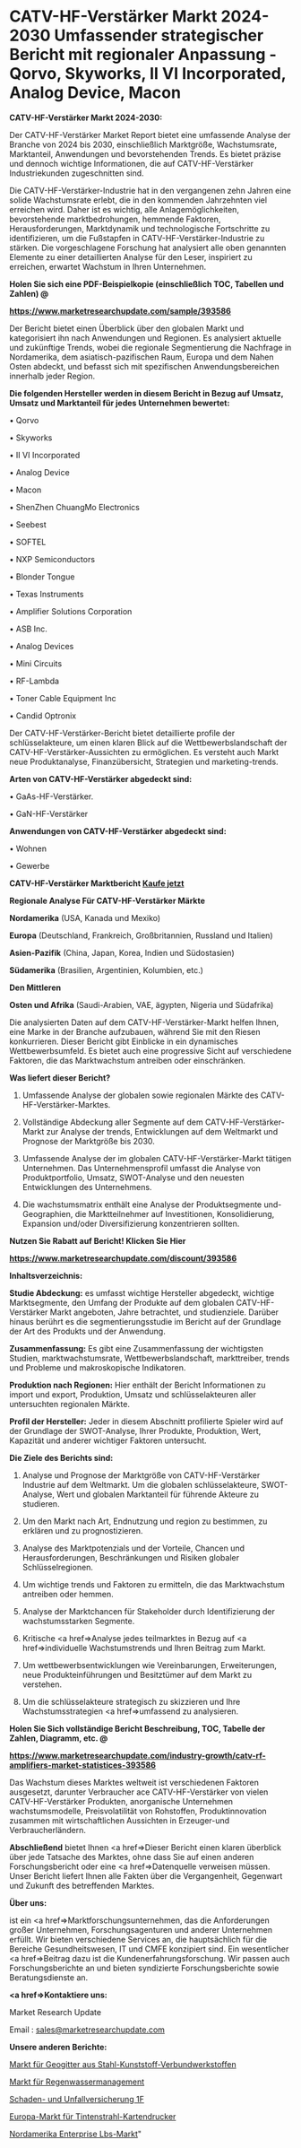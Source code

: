 # CATV-HF-Verstärker Markt 2024-2030 Umfassender strategischer Bericht mit regionaler Anpassung - Qorvo, Skyworks, II VI Incorporated, Analog Device, Macon

<strong>CATV-HF-Verstärker Markt 2024-2030:</strong>

Der CATV-HF-Verstärker Market Report bietet eine umfassende Analyse der Branche von 2024 bis 2030, einschließlich Marktgröße, Wachstumsrate, Marktanteil, Anwendungen und bevorstehenden Trends. Es bietet präzise und dennoch wichtige Informationen, die auf CATV-HF-Verstärker Industriekunden zugeschnitten sind.

Die CATV-HF-Verstärker-Industrie hat in den vergangenen zehn Jahren eine solide Wachstumsrate erlebt, die in den kommenden Jahrzehnten viel erreichen wird. Daher ist es wichtig, alle Anlagemöglichkeiten, bevorstehende marktbedrohungen, hemmende Faktoren, Herausforderungen, Marktdynamik und technologische Fortschritte zu identifizieren, um die Fußstapfen in CATV-HF-Verstärker-Industrie zu stärken. Die vorgeschlagene Forschung hat analysiert alle oben genannten Elemente zu einer detaillierten Analyse für den Leser, inspiriert zu erreichen, erwartet Wachstum in Ihren Unternehmen.



<strong>Holen Sie sich eine PDF-Beispielkopie (einschließlich TOC, Tabellen und Zahlen) @
</strong>

<strong><a href=https://www.marketresearchupdate.com/sample/393586>

<strong>https://www.marketresearchupdate.com/sample/393586</u></font></a></strong></strong>

Der Bericht bietet einen Überblick über den globalen Markt und kategorisiert ihn nach Anwendungen und Regionen. Es analysiert aktuelle und zukünftige Trends, wobei die regionale Segmentierung die Nachfrage in Nordamerika, dem asiatisch-pazifischen Raum, Europa und dem Nahen Osten abdeckt, und befasst sich mit spezifischen Anwendungsbereichen innerhalb jeder Region.



<strong>Die folgenden Hersteller werden in diesem Bericht in Bezug auf Umsatz, Umsatz und Marktanteil für jedes Unternehmen bewertet:</strong>

• Qorvo

• Skyworks

• II VI Incorporated

• Analog Device

• Macon

• ShenZhen ChuangMo Electronics

• Seebest

• SOFTEL

• NXP Semiconductors

• Blonder Tongue

• Texas Instruments

• Amplifier Solutions Corporation

• ASB Inc.

• Analog Devices

• Mini Circuits

• RF-Lambda

• Toner Cable Equipment Inc

• Candid Optronix

Der CATV-HF-Verstärker-Bericht bietet detaillierte profile der schlüsselakteure, um einen klaren Blick auf die Wettbewerbslandschaft der CATV-HF-Verstärker-Aussichten zu ermöglichen. Es versteht auch Markt neue Produktanalyse, Finanzübersicht, Strategien und marketing-trends.



<strong>Arten von CATV-HF-Verstärker abgedeckt sind:</strong>

• GaAs-HF-Verstärker.

• GaN-HF-Verstärker



<strong>Anwendungen von CATV-HF-Verstärker abgedeckt sind:</strong>

• Wohnen

• Gewerbe



<strong>CATV-HF-Verstärker Marktbericht <a href=https://www.marketresearchupdate.com/buynow/393586>Kaufe jetzt</a></strong>



<strong>Regionale Analyse Für CATV-HF-Verstärker Märkte</strong>



<strong>Nordamerika</strong> (USA, Kanada und Mexiko)



<strong>Europa</strong> (Deutschland, Frankreich, Großbritannien, Russland und Italien)



<strong>Asien-Pazifik</strong> (China, Japan, Korea, Indien und Südostasien)



<strong>Südamerika</strong> (Brasilien, Argentinien, Kolumbien, etc.)



<strong>Den Mittleren</strong> 

<strong>Osten und Afrika</strong> (Saudi-Arabien, VAE, ägypten, Nigeria und Südafrika)

Die analysierten Daten auf dem CATV-HF-Verstärker-Markt helfen Ihnen, eine Marke in der Branche aufzubauen, während Sie mit den Riesen konkurrieren. Dieser Bericht gibt Einblicke in ein dynamisches Wettbewerbsumfeld. Es bietet auch eine progressive Sicht auf verschiedene Faktoren, die das Marktwachstum antreiben oder einschränken.



<strong>Was liefert dieser Bericht?</strong>

1. Umfassende Analyse der globalen sowie regionalen Märkte des CATV-HF-Verstärker-Marktes.

2. Vollständige Abdeckung aller Segmente auf dem CATV-HF-Verstärker-Markt zur Analyse der trends, Entwicklungen auf dem Weltmarkt und Prognose der Marktgröße bis 2030.

3. Umfassende Analyse der im globalen CATV-HF-Verstärker-Markt tätigen Unternehmen. Das Unternehmensprofil umfasst die Analyse von Produktportfolio, Umsatz, SWOT-Analyse und den neuesten Entwicklungen des Unternehmens.

4. Die wachstumsmatrix enthält eine Analyse der Produktsegmente und-Geographien, die Marktteilnehmer auf Investitionen, Konsolidierung, Expansion und/oder Diversifizierung konzentrieren sollten.



<strong>Nutzen Sie Rabatt auf Bericht! Klicken Sie Hier
</strong>

<strong><a href=https://www.marketresearchupdate.com/discount/393586>https://www.marketresearchupdate.com/discount/393586</b></u></font></strong></a>



<strong>Inhaltsverzeichnis:</strong>



<strong>Studie Abdeckung:</strong> es umfasst wichtige Hersteller abgedeckt, wichtige Marktsegmente, den Umfang der Produkte auf dem globalen CATV-HF-Verstärker Markt angeboten, Jahre betrachtet, und studienziele. Darüber hinaus berührt es die segmentierungsstudie im Bericht auf der Grundlage der Art des Produkts und der Anwendung.



<strong>Zusammenfassung:</strong> Es gibt eine Zusammenfassung der wichtigsten Studien, marktwachstumsrate, Wettbewerbslandschaft, markttreiber, trends und Probleme und makroskopische Indikatoren.



<strong>Produktion nach Regionen:</strong> Hier enthält der Bericht Informationen zu import und export, Produktion, Umsatz und schlüsselakteuren aller untersuchten regionalen Märkte.



<strong>Profil der Hersteller:</strong> Jeder in diesem Abschnitt profilierte Spieler wird auf der Grundlage der SWOT-Analyse, Ihrer Produkte, Produktion, Wert, Kapazität und anderer wichtiger Faktoren untersucht.



<strong>Die Ziele des Berichts sind:</strong>

1) Analyse und Prognose der Marktgröße von CATV-HF-Verstärker Industrie auf dem Weltmarkt.
Um die globalen schlüsselakteure, SWOT-Analyse, Wert und globalen Marktanteil für führende Akteure zu studieren.

2) Um den Markt nach Art, Endnutzung und region zu bestimmen, zu erklären und zu prognostizieren.

3) Analyse des Marktpotenzials und der Vorteile, Chancen und Herausforderungen, Beschränkungen und Risiken globaler Schlüsselregionen.

4) Um wichtige trends und Faktoren zu ermitteln, die das Marktwachstum antreiben oder hemmen.

5) Analyse der Marktchancen für Stakeholder durch Identifizierung der wachstumsstarken Segmente.

6) Kritische <a href=>Analyse</a> jedes teilmarktes in Bezug auf <a href=>individuelle</a> Wachstumstrends und Ihren Beitrag zum Markt.

7) Um wettbewerbsentwicklungen wie Vereinbarungen, Erweiterungen, neue Produkteinführungen und Besitztümer auf dem Markt zu verstehen.

8) Um die schlüsselakteure strategisch zu skizzieren und Ihre Wachstumsstrategien <a href=>umfassend</a> zu analysieren.



<strong>Holen Sie Sich vollständige Bericht Beschreibung, TOC, Tabelle der Zahlen, Diagramm, etc. @ </strong>

<strong><a href=https://www.marketresearchupdate.com/industry-growth/catv-rf-amplifiers-market-statistices-393586>https://www.marketresearchupdate.com/industry-growth/catv-rf-amplifiers-market-statistices-393586</a></font></strong>

Das Wachstum dieses Marktes weltweit ist verschiedenen Faktoren ausgesetzt, darunter Verbraucher ace CATV-HF-Verstärker von vielen CATV-HF-Verstärker Produkten, anorganische Unternehmen wachstumsmodelle, Preisvolatilität von Rohstoffen, Produktinnovation zusammen mit wirtschaftlichen Aussichten in Erzeuger-und Verbraucherländern.



<strong>Abschließend</strong> bietet Ihnen <a href=>Dieser</a> Bericht einen klaren überblick über jede Tatsache des Marktes, ohne dass Sie auf einen anderen Forschungsbericht oder eine <a href=>Datenquelle</a> verweisen müssen. Unser Bericht liefert Ihnen alle Fakten über die Vergangenheit, Gegenwart und Zukunft des betreffenden Marktes.



<strong>Über uns:</strong>

 ist ein <a href=>Marktfors</a>chungsunternehmen, das die Anforderungen großer Unternehmen, Forschungsagenturen und anderer Unternehmen erfüllt. Wir bieten verschiedene Services an, die hauptsächlich für die Bereiche Gesundheitswesen, IT und CMFE konzipiert sind. Ein wesentlicher <a href=>Beitrag</a> dazu ist die Kundenerfahrungsforschung. Wir passen auch Forschungsberichte an und bieten syndizierte Forschungsberichte sowie Beratungsdienste an.



<strong><a href=>Kontaktiere uns:</a></strong>

Market Research Update

Email : sales@marketresearchupdate.com



<strong>Unsere anderen Berichte:</strong>

<a href=https://www.linkedin.com/pulse/steel-plastic-composite-geogrid-market-has-huge-growth>Markt für Geogitter aus Stahl-Kunststoff-Verbundwerkstoffen</a>

<a href=https://www.linkedin.com/pulse/stormwater-management-market-outlooks-2023-size-shares>Markt für Regenwassermanagement</a>

<a href=https://www.linkedin.com/pulse/non-life-property-casualty-insurance-1f>Schaden- und Unfallversicherung 1F</a>

<a href=https://www.linkedin.com/pulse/europe-inkjet-card-printer-market-size-analysis>Europa-Markt für Tintenstrahl-Kartendrucker</a>

<a href=https://www.linkedin.com/pulse/north-america-enterprise-lbs-market-2023-global>Nordamerika Enterprise Lbs-Markt</a>"
